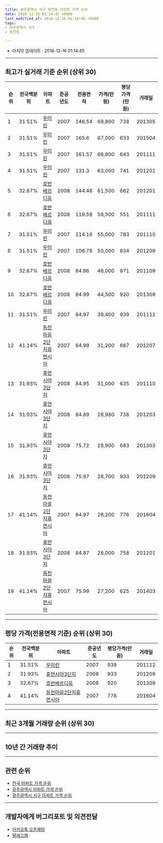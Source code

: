 ```yaml
---
title: 광주광역시 서구 동천동 아파트 가격 순위
date: 2018-12-16 01:14:45 +0900
last_modified_at: 2018-12-16 01:14:45 +0900
tags:
- 광주광역시 서구
- 동천동

---
```


* 마지막 업데이트 : 2018-12-16 01:14:45

---

## 최고가 실거래 기준 순위 (상위 30)


|순위|전국백분위|아파트|준공년도|전용면적|가격(만원)|평당가격(만원)|거래일|
|---|---|---|---|---|---|---|---|
|1|31.51%|[우미린](https://search.naver.com/search.naver?query=%EA%B4%91%EC%A3%BC%EA%B4%91%EC%97%AD%EC%8B%9C+%EC%84%9C%EA%B5%AC+%EB%8F%99%EC%B2%9C%EB%8F%99+%EC%9A%B0%EB%AF%B8%EB%A6%B0)|2007|146.54|69,800|738|201305|
|2|31.51%|[우미린](https://search.naver.com/search.naver?query=%EA%B4%91%EC%A3%BC%EA%B4%91%EC%97%AD%EC%8B%9C+%EC%84%9C%EA%B5%AC+%EB%8F%99%EC%B2%9C%EB%8F%99+%EC%9A%B0%EB%AF%B8%EB%A6%B0)|2007|165.6|67,000|633|201504|
|3|31.51%|[우미린](https://search.naver.com/search.naver?query=%EA%B4%91%EC%A3%BC%EA%B4%91%EC%97%AD%EC%8B%9C+%EC%84%9C%EA%B5%AC+%EB%8F%99%EC%B2%9C%EB%8F%99+%EC%9A%B0%EB%AF%B8%EB%A6%B0)|2007|161.57|66,800|643|201111|
|4|31.51%|[우미린](https://search.naver.com/search.naver?query=%EA%B4%91%EC%A3%BC%EA%B4%91%EC%97%AD%EC%8B%9C+%EC%84%9C%EA%B5%AC+%EB%8F%99%EC%B2%9C%EB%8F%99+%EC%9A%B0%EB%AF%B8%EB%A6%B0)|2007|131.3|63,000|741|201201|
|5|32.67%|[호반베르디움](https://search.naver.com/search.naver?query=%EA%B4%91%EC%A3%BC%EA%B4%91%EC%97%AD%EC%8B%9C+%EC%84%9C%EA%B5%AC+%EB%8F%99%EC%B2%9C%EB%8F%99+%ED%98%B8%EB%B0%98%EB%B2%A0%EB%A5%B4%EB%94%94%EC%9B%80)|2008|144.48|61,500|662|201201|
|6|32.67%|[호반베르디움](https://search.naver.com/search.naver?query=%EA%B4%91%EC%A3%BC%EA%B4%91%EC%97%AD%EC%8B%9C+%EC%84%9C%EA%B5%AC+%EB%8F%99%EC%B2%9C%EB%8F%99+%ED%98%B8%EB%B0%98%EB%B2%A0%EB%A5%B4%EB%94%94%EC%9B%80)|2008|119.58|58,500|551|201111|
|7|31.51%|[우미린](https://search.naver.com/search.naver?query=%EA%B4%91%EC%A3%BC%EA%B4%91%EC%97%AD%EC%8B%9C+%EC%84%9C%EA%B5%AC+%EB%8F%99%EC%B2%9C%EB%8F%99+%EC%9A%B0%EB%AF%B8%EB%A6%B0)|2007|114.16|55,000|783|201110|
|8|31.51%|[우미린](https://search.naver.com/search.naver?query=%EA%B4%91%EC%A3%BC%EA%B4%91%EC%97%AD%EC%8B%9C+%EC%84%9C%EA%B5%AC+%EB%8F%99%EC%B2%9C%EB%8F%99+%EC%9A%B0%EB%AF%B8%EB%A6%B0)|2007|106.78|50,000|834|201209|
|9|32.67%|[호반베르디움](https://search.naver.com/search.naver?query=%EA%B4%91%EC%A3%BC%EA%B4%91%EC%97%AD%EC%8B%9C+%EC%84%9C%EA%B5%AC+%EB%8F%99%EC%B2%9C%EB%8F%99+%ED%98%B8%EB%B0%98%EB%B2%A0%EB%A5%B4%EB%94%94%EC%9B%80)|2008|84.86|46,000|871|201109|
|10|32.67%|[호반베르디움](https://search.naver.com/search.naver?query=%EA%B4%91%EC%A3%BC%EA%B4%91%EC%97%AD%EC%8B%9C+%EC%84%9C%EA%B5%AC+%EB%8F%99%EC%B2%9C%EB%8F%99+%ED%98%B8%EB%B0%98%EB%B2%A0%EB%A5%B4%EB%94%94%EC%9B%80)|2008|84.99|44,500|920|201309|
|11|31.51%|[우미린](https://search.naver.com/search.naver?query=%EA%B4%91%EC%A3%BC%EA%B4%91%EC%97%AD%EC%8B%9C+%EC%84%9C%EA%B5%AC+%EB%8F%99%EC%B2%9C%EB%8F%99+%EC%9A%B0%EB%AF%B8%EB%A6%B0)|2007|84.97|39,400|939|201112|
|12|41.14%|[동천마을2단지휴먼시아](https://search.naver.com/search.naver?query=%EA%B4%91%EC%A3%BC%EA%B4%91%EC%97%AD%EC%8B%9C+%EC%84%9C%EA%B5%AC+%EB%8F%99%EC%B2%9C%EB%8F%99+%EB%8F%99%EC%B2%9C%EB%A7%88%EC%9D%842%EB%8B%A8%EC%A7%80%ED%9C%B4%EB%A8%BC%EC%8B%9C%EC%95%84)|2007|84.99|31,200|687|201207|
|13|31.93%|[휴먼시아3단지](https://search.naver.com/search.naver?query=%EA%B4%91%EC%A3%BC%EA%B4%91%EC%97%AD%EC%8B%9C+%EC%84%9C%EA%B5%AC+%EB%8F%99%EC%B2%9C%EB%8F%99+%ED%9C%B4%EB%A8%BC%EC%8B%9C%EC%95%843%EB%8B%A8%EC%A7%80)|2008|84.95|31,000|635|201110|
|14|31.93%|[휴먼시아3단지](https://search.naver.com/search.naver?query=%EA%B4%91%EC%A3%BC%EA%B4%91%EC%97%AD%EC%8B%9C+%EC%84%9C%EA%B5%AC+%EB%8F%99%EC%B2%9C%EB%8F%99+%ED%9C%B4%EB%A8%BC%EC%8B%9C%EC%95%843%EB%8B%A8%EC%A7%80)|2008|84.89|28,980|738|201203|
|15|31.93%|[휴먼시아3단지](https://search.naver.com/search.naver?query=%EA%B4%91%EC%A3%BC%EA%B4%91%EC%97%AD%EC%8B%9C+%EC%84%9C%EA%B5%AC+%EB%8F%99%EC%B2%9C%EB%8F%99+%ED%9C%B4%EB%A8%BC%EC%8B%9C%EC%95%843%EB%8B%A8%EC%A7%80)|2008|75.72|28,900|683|201303|
|16|31.93%|[휴먼시아3단지](https://search.naver.com/search.naver?query=%EA%B4%91%EC%A3%BC%EA%B4%91%EC%97%AD%EC%8B%9C+%EC%84%9C%EA%B5%AC+%EB%8F%99%EC%B2%9C%EB%8F%99+%ED%9C%B4%EB%A8%BC%EC%8B%9C%EC%95%843%EB%8B%A8%EC%A7%80)|2008|75.97|28,700|933|201209|
|17|41.14%|[동천마을2단지휴먼시아](https://search.naver.com/search.naver?query=%EA%B4%91%EC%A3%BC%EA%B4%91%EC%97%AD%EC%8B%9C+%EC%84%9C%EA%B5%AC+%EB%8F%99%EC%B2%9C%EB%8F%99+%EB%8F%99%EC%B2%9C%EB%A7%88%EC%9D%842%EB%8B%A8%EC%A7%80%ED%9C%B4%EB%A8%BC%EC%8B%9C%EC%95%84)|2007|84.97|28,200|776|201604|
|18|31.93%|[휴먼시아3단지](https://search.naver.com/search.naver?query=%EA%B4%91%EC%A3%BC%EA%B4%91%EC%97%AD%EC%8B%9C+%EC%84%9C%EA%B5%AC+%EB%8F%99%EC%B2%9C%EB%8F%99+%ED%9C%B4%EB%A8%BC%EC%8B%9C%EC%95%843%EB%8B%A8%EC%A7%80)|2008|84.87|28,000|758|201201|
|19|41.14%|[동천마을2단지휴먼시아](https://search.naver.com/search.naver?query=%EA%B4%91%EC%A3%BC%EA%B4%91%EC%97%AD%EC%8B%9C+%EC%84%9C%EA%B5%AC+%EB%8F%99%EC%B2%9C%EB%8F%99+%EB%8F%99%EC%B2%9C%EB%A7%88%EC%9D%842%EB%8B%A8%EC%A7%80%ED%9C%B4%EB%A8%BC%EC%8B%9C%EC%95%84)|2007|75.99|27,200|625|201403|


---

## 평당 가격(전용면적 기준) 순위 (상위 30)


|순위|전국백분위|아파트|준공년도|평당가격(만원)|거래일|
|---|---|---|---|---|---|
|1|31.51%|[우미린](https://search.naver.com/search.naver?query=%EA%B4%91%EC%A3%BC%EA%B4%91%EC%97%AD%EC%8B%9C+%EC%84%9C%EA%B5%AC+%EB%8F%99%EC%B2%9C%EB%8F%99+%EC%9A%B0%EB%AF%B8%EB%A6%B0)|2007|939|201112|
|2|31.93%|[휴먼시아3단지](https://search.naver.com/search.naver?query=%EA%B4%91%EC%A3%BC%EA%B4%91%EC%97%AD%EC%8B%9C+%EC%84%9C%EA%B5%AC+%EB%8F%99%EC%B2%9C%EB%8F%99+%ED%9C%B4%EB%A8%BC%EC%8B%9C%EC%95%843%EB%8B%A8%EC%A7%80)|2008|933|201209|
|3|32.67%|[호반베르디움](https://search.naver.com/search.naver?query=%EA%B4%91%EC%A3%BC%EA%B4%91%EC%97%AD%EC%8B%9C+%EC%84%9C%EA%B5%AC+%EB%8F%99%EC%B2%9C%EB%8F%99+%ED%98%B8%EB%B0%98%EB%B2%A0%EB%A5%B4%EB%94%94%EC%9B%80)|2008|920|201309|
|4|41.14%|[동천마을2단지휴먼시아](https://search.naver.com/search.naver?query=%EA%B4%91%EC%A3%BC%EA%B4%91%EC%97%AD%EC%8B%9C+%EC%84%9C%EA%B5%AC+%EB%8F%99%EC%B2%9C%EB%8F%99+%EB%8F%99%EC%B2%9C%EB%A7%88%EC%9D%842%EB%8B%A8%EC%A7%80%ED%9C%B4%EB%A8%BC%EC%8B%9C%EC%95%84)|2007|776|201604|


---

## 최근 3개월 거래량 순위 (상위 30)


<div style="width:100%;">
    <canvas id="deal_count_ranking" height="250"></canvas>
</div>


<script>
new Chart(document.getElementById("deal_count_ranking"), {
    type: 'horizontalBar',
    data: {
        labels: ['동천마을2단지휴먼시아', '휴먼시아3단지', '우미린', '호반베르디움'],
        datasets: [{
            label: '실거래 수',
            data: [12, 9, 4, 3],
            borderColor: "rgba(255, 0, 128, 1)",
            backgroundColor: "rgba(255, 0, 128, 0.5)",
            fill: false,
        }]
    },
    options: {
        responsive: true,
        title: {
            display: true,
            text: '최근 3개월 거래량 순위'
        },
        tooltips: {
            mode: 'index',
            intersect: false,
            callbacks: {
                title: function(tooltipItems, data) {
                    return "실거래 수:";
                },
                label: function(tooltipItem, data) {
                    return data.labels[tooltipItem.index] + ": " + tooltipItem.xLabel;
                }
            }
        },
        hover: {
            mode: 'nearest',
            intersect: true
        },
        scales: {
            xAxes: [{
                display: true,
                scaleLabel: {
                    display: true,
                    labelString: '실거래 수'
                },
                ticks: {
                    suggestedMin: 0,
                }
            }],
            yAxes: [{
                display: true,
                ticks: {
                    autoSkip: false,
                    callback: function(value, index, values) {
                        if (value.length > 15)
                            return value.substr(0, 13) + "...";
                        else
                            return value;
                    }
                },
                scaleLabel: {
                    display: false,
                }
            }]
        }
    }
});

</script>


---

## 10년 간 거래량 추이


<div style="width:100%;">
    <canvas id="deal_progress" height="250"></canvas>
</div>

<script>
new Chart(document.getElementById("deal_progress"), {
    type: 'line',
    data: {
        labels: ['200812','200901','200902','200903','200904','200905','200906','200907','200908','200909','200910','200911','200912','201001','201002','201003','201004','201005','201006','201007','201008','201009','201010','201011','201012','201101','201102','201103','201104','201105','201106','201107','201108','201109','201110','201111','201112','201201','201202','201203','201204','201205','201206','201207','201208','201209','201210','201211','201212','201301','201302','201303','201304','201305','201306','201307','201308','201309','201310','201311','201312','201401','201402','201403','201404','201405','201406','201407','201408','201409','201410','201411','201412','201501','201502','201503','201504','201505','201506','201507','201508','201509','201510','201511','201512','201601','201602','201603','201604','201605','201606','201607','201608','201609','201610','201611','201612','201701','201702','201703','201704','201705','201706','201707','201708','201709','201710','201711','201712','201801','201802','201803','201804','201805','201806','201807','201808','201809','201810','201811','201812'],
        datasets: [{
            label: '실거래 수',
            pointRadius: 1,
            data: [0, 0, 0, 0, 0, 0, 0, 0, 0, 0, 0, 0, 0, 0, 0, 0, 1, 0, 1, 0, 1, 0, 0, 0, 0, 0, 0, 0, 0, 0, 0, 0, 5, 19, 14, 26, 15, 20, 17, 37, 20, 21, 12, 11, 12, 22, 19, 27, 24, 12, 15, 21, 22, 19, 22, 9, 22, 16, 29, 20, 14, 29, 26, 20, 18, 14, 14, 18, 15, 27, 24, 21, 16, 24, 16, 22, 15, 14, 9, 17, 20, 14, 16, 21, 14, 11, 10, 15, 12, 21, 10, 19, 15, 17, 27, 21, 12, 12, 15, 23, 20, 21, 19, 17, 12, 25, 12, 17, 22, 21, 13, 22, 19, 21, 18, 16, 24, 26, 17, 11, 0],
            borderColor: "rgba(255, 201, 14, 1)",
            backgroundColor: "rgba(255, 201, 14, 0.5)",
            fill: true,
        }]
    },
    options: {
        responsive: true,
        title: {
            display: true,
            text: '10년간 거래량 추이'
        },
        tooltips: {
            mode: 'index',
            intersect: false,
        },
        hover: {
            mode: 'nearest',
            intersect: true
        },
        scales: {
            xAxes: [{
                display: true,
                scaleLabel: {
                    display: true,
                    labelString: '년/월'
                }
            }],
            yAxes: [{
                display: true,
                ticks: {
                    suggestedMin: 0,
                },
                scaleLabel: {
                    display: true,
                    labelString: '실거래 수'
                }
            }]
        }
    }
});

</script>


---

## 관련 순위

- [전국 아파트 가격 순위](https://inasie.github.io/apt-ranking/전국)
- [광주광역시 아파트 가격 순위](https://inasie.github.io/apt-ranking/광주광역시)
- [광주광역시 서구 아파트 가격 순위](https://inasie.github.io/apt-ranking/광주광역시-서구)


---

## 개발자에게 버그리포트 및 의견전달

- [카카오톡 오픈채팅](https://open.kakao.com/o/gLJUAP4)
- [텔레그램](https://t.me/inasie)

